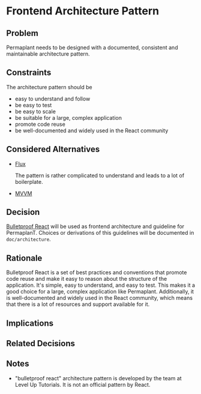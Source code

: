 # Frontend Architecture Pattern

## Problem

Permaplant needs to be designed with a documented, consistent and maintainable architecture pattern.

## Constraints

The architecture pattern should be

- easy to understand and follow
- be easy to test
- be easy to scale
- be suitable for a large, complex application
- promote code reuse
- be well-documented and widely used in the React community

## Considered Alternatives

- [Flux](https://reactjs.org/blog/2014/05/06/flux.html)

  The pattern is rather complicated to understand and leads to a lot of boilerplate.

- [MVVM](https://www.detroitlabs.com/blog/intro-to-mvvm-in-react-with-mobx/)

## Decision

[Bulletproof React](https://github.com/alan2207/bulletproof-react) will be used as frontend architecture and guideline for PermaplanT.
Choices or derivations of this guidelines will be documented in `doc/architecture`.

## Rationale

Bulletproof React is a set of best practices and conventions that promote code reuse and make it easy to reason about the structure of the application.
It's simple, easy to understand, and easy to test.
This makes it a good choice for a large, complex application like Permaplant.
Additionally, it is well-documented and widely used in the React community, which means that there is a lot of resources and support available for it.

## Implications

## Related Decisions

## Notes

 - "bulletproof react" architecture pattern is developed by the team at Level Up Tutorials. It is not an official pattern by React.
